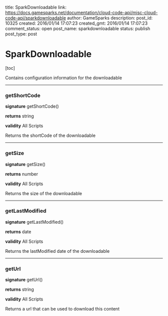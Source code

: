 title: SparkDownloadable
link: https://docs.gamesparks.net/documentation/cloud-code-api/misc-cloud-code-api/sparkdownloadable
author: GameSparks
description: 
post_id: 10325
created: 2016/01/14 17:07:23
created_gmt: 2016/01/14 17:07:23
comment_status: open
post_name: sparkdownloadable
status: publish
post_type: post

<!--Contains configuration information for the downloadable -->

# SparkDownloadable

[toc] 

Contains configuration information for the downloadable

* * *

### getShortCode

**signature** getShortCode()

**returns** string

**validity** All Scripts

Returns the shortCode of the downloadable

* * *

### getSize

**signature** getSize()

**returns** number

**validity** All Scripts

Returns the size of the downloadable

* * *

### getLastModified

**signature** getLastModified()

**returns** date

**validity** All Scripts

Returns the lastModified date of the downloadable

* * *

### getUrl

**signature** getUrl()

**returns** string

**validity** All Scripts

Returns a url that can be used to download this content